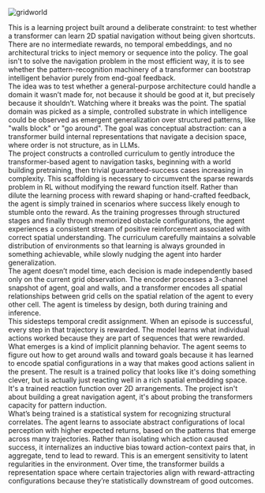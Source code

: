 ![gridworld](https://github.com/user-attachments/assets/7f19209a-9252-441d-b09c-6297b31b821d)

This is a learning project built around a deliberate constraint: to test whether a transformer can learn 2D spatial navigation without being given shortcuts. There are no intermediate rewards, no temporal embeddings, and no architectural tricks to inject memory or sequence into the policy. The goal isn't to solve the navigation problem in the most efficient way, it is to see whether the pattern-recognition machinery of a transformer can bootstrap intelligent behavior purely from end-goal feedback.<br>
The idea was to test whether a general-purpose architecture could handle a domain it wasn’t made for, not because it should be good at it, but precisely because it shouldn’t. Watching where it breaks was the point. The spatial domain was picked as a simple, controlled substrate in which intelligence could be observed as emergent generalization over structured patterns, like "walls block" or "go around". The goal was conceptual abstraction: can a transformer build internal representations that navigate a decision space, where order is not structure, as in LLMs.<br>
The project constructs a controlled curriculum to gently introduce the transformer-based agent to navigation tasks, beginning with a world building pretraining, then trivial guaranteed-success cases increasing in complexity. This scaffolding is necessary to circumvent the sparse rewards problem in RL without modifying the reward function itself. Rather than dilute the learning process with reward shaping or hand-crafted feedback, the agent is simply trained in scenarios where success likely enough to stumble onto the reward. As the training progresses through structured stages and finally through memorized obstacle configurations, the agent experiences a consistent stream of positive reinforcement associated with correct spatial understanding. The curriculum carefully maintains a solvable distribution of environments so that learning is always grounded in something achievable, while slowly nudging the agent into harder generalization.<br>
The agent doesn’t model time, each decision is made independently based only on the current grid observation. The encoder processes a 3-channel snapshot of agent, goal and walls, and a transformer encodes all spatial relationships between grid cells on the spatial relation of the agent to every other cell. The agent is timeless by design, both during training and inference.<br>
This sidesteps temporal credit assignment. When an episode is successful, every step in that trajectory is rewarded. The model learns what individual actions worked because they are part of sequences that were rewarded.<br>
What emerges is a kind of implicit planning behavior. The agent seems to figure out how to get around walls and toward goals because it has learned to encode spatial configurations in a way that makes good actions salient in the present. The result is a trained policy that looks like it's doing something clever, but is actually just reacting well in a rich spatial embedding space. It's a trained reaction function over 2D arrangements. The project isn't about building a great navigation agent, it's about probing the transformers capacity for pattern induction.<br>
What’s being trained is a statistical system for recognizing structural correlates. The agent learns to associate abstract configurations of local perception with higher expected returns, based on the patterns that emerge across many trajectories. Rather than isolating which action caused success, it internalizes an inductive bias toward action-context pairs that, in aggregate, tend to lead to reward. This is an emergent sensitivity to latent regularities in the environment. Over time, the transformer builds a representation space where certain trajectories align with reward-attracting configurations because they’re statistically downstream of good outcomes.
